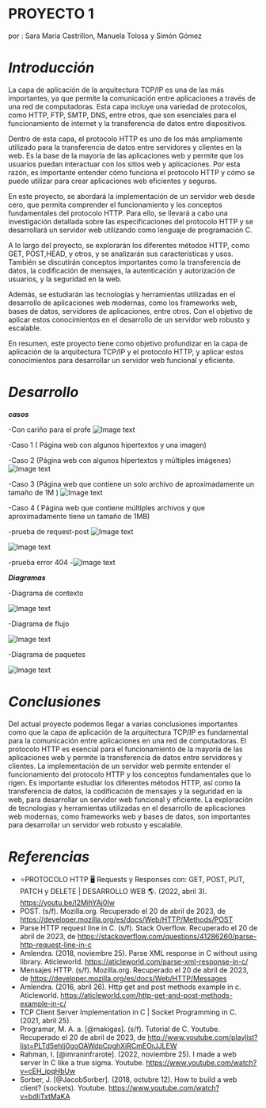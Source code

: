 # PROYECTO 1
por : Sara Maria Castrillon, Manuela Tolosa y Simón Gómez

# **_Introducción_**

La capa de aplicación de la arquitectura TCP/IP es una de las más importantes, ya que permite la comunicación entre aplicaciones a través de una red de computadoras. Esta capa incluye una variedad de protocolos, como HTTP, FTP, SMTP, DNS, entre otros, que son esenciales para el funcionamiento de internet y la transferencia de datos entre dispositivos. 

Dentro de esta capa, el protocolo HTTP es uno de los más ampliamente utilizado para la transferencia de datos entre servidores y clientes en la web. Es la base de la mayoría de las aplicaciones web y permite que los usuarios puedan interactuar con los sitios web y aplicaciones. Por esta razón, es importante entender cómo funciona el protocolo HTTP y cómo se puede utilizar para crear aplicaciones web eficientes y seguras.

En este proyecto, se abordará la implementación de un servidor web desde cero, que permita comprender el funcionamiento y los conceptos fundamentales del protocolo HTTP. Para ello, se llevará a cabo una investigación detallada sobre las especificaciones del protocolo HTTP y se desarrollará un servidor web utilizando como lenguaje de programación C.

A lo largo del proyecto, se explorarán los diferentes métodos HTTP, como GET, POST,HEAD, y otros, y se analizarán sus características y usos. También se discutirán conceptos importantes como la transferencia de datos, la codificación de mensajes, la autenticación y autorización de usuarios, y la seguridad en la web.

Además, se estudiarán las tecnologías y herramientas utilizadas en el desarrollo de aplicaciones web modernas, como los frameworks web, bases de datos, servidores de aplicaciones, entre otros. Con el objetivo de aplicar estos conocimientos en el desarrollo de un servidor web robusto y escalable.

En resumen, este proyecto tiene como objetivo profundizar en la capa de aplicación de la arquitectura TCP/IP y el protocolo HTTP, y aplicar estos conocimientos para desarrollar un servidor web funcional y eficiente.

# **_Desarrollo_**
**_casos_**


-Con cariño para el profe
![Image text](https://github.com/SaraCastril1/Telematics-Web-Server/blob/main/Casos/Prueba%20Imagen.jpg)

-Caso 1 ( Página web con algunos hipertextos y una imagen)


-Caso 2 (Página web con algunos hipertextos y múltiples imágenes)
![Image text](https://github.com/SaraCastril1/Telematics-Web-Server/blob/main/Casos/index.png)

-Caso 3 (Página web que contiene un solo archivo de aproximadamente un tamaño de 1M )
![Image text](https://github.com/SaraCastril1/Telematics-Web-Server/blob/main/Casos/descarga.png)

-Caso 4 ( Página web que contiene múltiples archivos y que aproximadamente tiene un tamaño de 1MB)

-prueba de request-post
![Image text](https://github.com/SaraCastril1/Telematics-Web-Server/blob/main/Casos/post.png)

![Image text](https://github.com/SaraCastril1/Telematics-Web-Server/blob/main/Casos/post2.png)

-prueba error 404
-![Image text](https://github.com/SaraCastril1/Telematics-Web-Server/blob/main/Casos/error404.png)


**_Diagramas_**

-Diagrama de contexto 

![Image text](https://github.com/SaraCastril1/Telematics-Web-Server/blob/main/Casos/Diagrama%20de%20contexto.drawio%20(1).png)

-Diagrama de flujo 

![Image text](https://github.com/SaraCastril1/Telematics-Web-Server/blob/main/Casos/Diagrama%20de%20flujo.drawio.png)

-Diagrama de paquetes 

![Image text](https://github.com/SaraCastril1/Telematics-Web-Server/blob/main/Casos/diagrama_de_paquetes.png)



# **_Conclusiones_**

Del actual proyecto podemos llegar a varias conclusiones importantes como que la capa de aplicación de la arquitectura TCP/IP es fundamental para la comunicación entre aplicaciones en una red de computadoras. El protocolo HTTP es esencial para el funcionamiento de la mayoría de las aplicaciones web y permite la transferencia de datos entre servidores y clientes. La implementación de un servidor web permite entender el funcionamiento del protocolo HTTP y los conceptos fundamentales que lo rigen. Es importante estudiar los diferentes métodos HTTP, así como la transferencia de datos, la codificación de mensajes y la seguridad en la web, para desarrollar un servidor web funcional y eficiente. La exploración de tecnologías y herramientas utilizadas en el desarrollo de aplicaciones web modernas, como frameworks web y bases de datos, son importantes para desarrollar un servidor web robusto y escalable.

# **_Referencias_**
- ⭐PROTOCOLO HTTP 🖥️ Requests y Responses con: GET, POST, PUT, PATCH y DELETE | DESARROLLO WEB 🌎. (2022, abril 3). https://youtu.be/l2MihYAj0Iw
- POST. (s/f). Mozilla.org. Recuperado el 20 de abril de 2023, de https://developer.mozilla.org/es/docs/Web/HTTP/Methods/POST
- Parse HTTP request line in C. (s/f). Stack Overflow. Recuperado el 20 de abril de 2023, de https://stackoverflow.com/questions/41286260/parse-http-request-line-in-c
- Amlendra. (2018, noviembre 25). Parse XML response in C without using library. Aticleworld. https://aticleworld.com/parse-xml-response-in-c/
- Mensajes HTTP. (s/f). Mozilla.org. Recuperado el 20 de abril de 2023, de https://developer.mozilla.org/es/docs/Web/HTTP/Messages
- Amlendra. (2016, abril 26). Http get and post methods example in c. Aticleworld. https://aticleworld.com/http-get-and-post-methods-example-in-c/
- TCP Client Server Implementation in C | Socket Programming in C. (2021, abril 25).
- Programar, M. A. a. [@makigas]. (s/f). Tutorial de C. Youtube. Recuperado el 20 de abril de 2023, de http://www.youtube.com/playlist?list=PLTd5ehIj0goOAWdpCpghXiRCmEOrJJLEW
- Rahman, I. [@imraninfrarote]. (2022, noviembre 25). I made a web server In C like a true sigma. Youtube. https://www.youtube.com/watch?v=cEH_ipqHbUw
- Sorber, J. [@JacobSorber]. (2018, octubre 12). How to build a web client? (sockets). Youtube. https://www.youtube.com/watch?v=bdIiTxtMaKA
